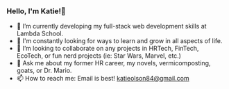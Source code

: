 
### Hello, I'm Katie!👋

- 🔭 <span> I’m currently developing my full-stack web development skills at Lambda School.
- 🌱  I'm constantly looking for ways to learn and grow in all aspects of life. 
- 👯  I’m looking to collaborate on any projects in HRTech, FinTech, EcoTech, or fun nerd projects (ie: Star Wars, Marvel, etc.)
- 💬  Ask me about my former HR career, my novels, vermicomposting, goats, or Dr. Mario. 
- 📫  How to reach me: Email is best! katieolson84@gmail.com

